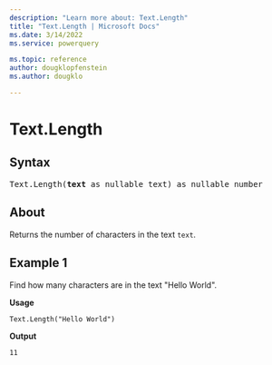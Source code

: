 ```yaml
---
description: "Learn more about: Text.Length"
title: "Text.Length | Microsoft Docs"
ms.date: 3/14/2022
ms.service: powerquery

ms.topic: reference
author: dougklopfenstein
ms.author: dougklo

---
```

# Text.Length

## Syntax

<pre>
Text.Length(<b>text</b> as nullable text) as nullable number
</pre>
  
## About

Returns the number of characters in the text `text`.

## Example 1

Find how many characters are in the text "Hello World".

**Usage**

```powerquery-m
Text.Length("Hello World")
```

**Output**

`11`
